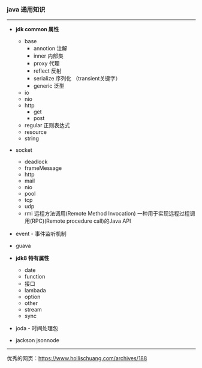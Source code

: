 ### java 通用知识 ###

---
- **jdk common 属性**
    - base
        + annotion 注解
        + inner 内部类
        + proxy 代理
        + reflect 反射
        + serialize 序列化 （transient关键字）
        + generic 泛型
    - io
    - nio
    - http
        + get
        + post
    - regular 正则表达式
    - resource
    - string 
- socket
    + deadlock
    + frameMessage
    + http
    + mail
    + nio
    + pool
    + tcp
    + udp
    + rmi 远程方法调用(Remote Method Invocation) 一种用于实现远程过程调用(RPC)(Remote procedure call)的Java API
- event - 事件监听机制
- guava
    
- **jdk8 特有属性**
    + date
    + function
    + 接口
    + lambada
    + option
    + other
    + stream
    + sync
- joda - 时间处理包
- jackson  jsonnode

---
优秀的网页：https://www.hollischuang.com/archives/188